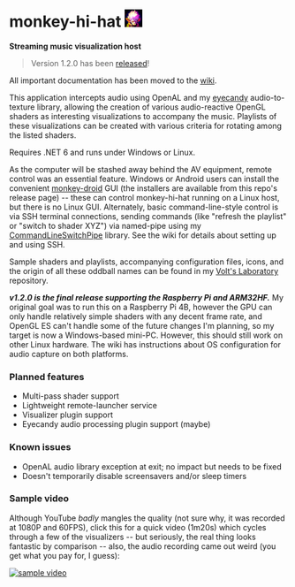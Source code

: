 # monkey-hi-hat <img src="https://github.com/MV10/volts-laboratory/blob/master/misc/mhh-icon.png" height="32px"/>

**Streaming music visualization host**

> Version 1.2.0 has been [released](https://github.com/MV10/monkey-hi-hat/releases)!

All important documentation has been moved to the [wiki](https://github.com/MV10/monkey-hi-hat/wiki).

This application intercepts audio using OpenAL and my [eyecandy](https://github.com/MV10/eyecandy) audio-to-texture library, allowing the creation of various audio-reactive OpenGL shaders as interesting visualizations to accompany the music. Playlists of these visualizations can be created with various criteria for rotating among the listed shaders.

Requires .NET 6 and runs under Windows or Linux.

As the computer will be stashed away behind the AV equipment, remote control was an essential feature. Windows or Android users can install the convenient [monkey-droid](https://github.com/MV10/monkey-droid) GUI (the installers are available from this repo's release page) -- these can control monkey-hi-hat running on a Linux host, but there is no Linux GUI. Alternately, basic command-line-style control is via SSH terminal connections, sending commands (like "refresh the playlist" or "switch to shader XYZ") via named-pipe using my [CommandLineSwitchPipe](https://github.com/MV10/CommandLineSwitchPipe) library. See the wiki for details about setting up and using SSH.

Sample shaders and playlists, accompanying configuration files, icons, and the origin of all these oddball names can be found in my [Volt's Laboratory](https://github.com/MV10/volts-laboratory) repository.

_**v1.2.0 is the final release supporting the Raspberry Pi and ARM32HF.**_ My original goal was to run this on a Raspberry Pi 4B, however the GPU can only handle relatively simple shaders with any decent frame rate, and OpenGL ES can't handle some of the future changes I'm planning, so my target is now a Windows-based mini-PC. However, this should still work on other Linux hardware. The wiki has instructions about OS configuration for audio capture on both platforms.

### Planned features
* Multi-pass shader support
* Lightweight remote-launcher service
* Visualizer plugin support
* Eyecandy audio processing plugin support (maybe)

### Known issues
* OpenAL audio library exception at exit; no impact but needs to be fixed
* Doesn't temporarily disable screensavers and/or sleep timers

### Sample video
Although YouTube _badly_ mangles the quality (not sure why, it was recorded at 1080P and 60FPS), click this for a quick video (1m20s) which cycles through a few of the visualizers -- but seriously, the real thing looks fantastic by comparison -- also, the audio recording came out weird (you get what you pay for, I guess):

[![sample video](http://img.youtube.com/vi/mcuK73TyRRA/0.jpg)](http://www.youtube.com/watch?v=mcuK73TyRRA)

